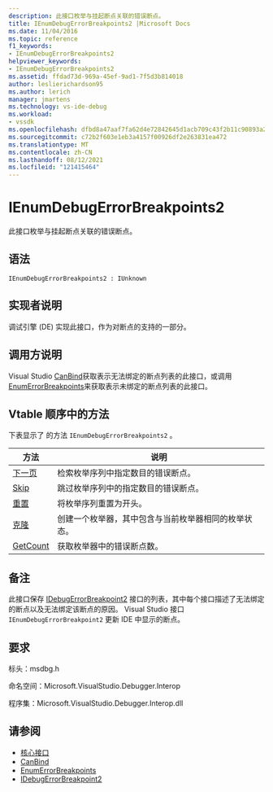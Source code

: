 ```yaml
---
description: 此接口枚举与挂起断点关联的错误断点。
title: IEnumDebugErrorBreakpoints2 |Microsoft Docs
ms.date: 11/04/2016
ms.topic: reference
f1_keywords:
- IEnumDebugErrorBreakpoints2
helpviewer_keywords:
- IEnumDebugErrorBreakpoints2
ms.assetid: ffdad73d-969a-45ef-9ad1-7f5d3b814018
author: leslierichardson95
ms.author: lerich
manager: jmartens
ms.technology: vs-ide-debug
ms.workload:
- vssdk
ms.openlocfilehash: dfbd8a47aaf7fa62d4e72842645d1acb709c43f2b11c90893a2867577fb8d459
ms.sourcegitcommit: c72b2f603e1eb3a4157f00926df2e263831ea472
ms.translationtype: MT
ms.contentlocale: zh-CN
ms.lasthandoff: 08/12/2021
ms.locfileid: "121415464"
---
```

# <a name="ienumdebugerrorbreakpoints2"></a>IEnumDebugErrorBreakpoints2
此接口枚举与挂起断点关联的错误断点。

## <a name="syntax"></a>语法

```
IEnumDebugErrorBreakpoints2 : IUnknown
```

## <a name="notes-for-implementers"></a>实现者说明
 调试引擎 (DE) 实现此接口，作为对断点的支持的一部分。

## <a name="notes-for-callers"></a>调用方说明
 Visual Studio [CanBind](../../../extensibility/debugger/reference/idebugpendingbreakpoint2-canbind.md)获取表示无法绑定的断点列表的此接口，或调用[EnumErrorBreakpoints](../../../extensibility/debugger/reference/idebugpendingbreakpoint2-enumerrorbreakpoints.md)来获取表示未绑定的断点列表的此接口。

## <a name="methods-in-vtable-order"></a>Vtable 顺序中的方法
 下表显示了 的方法 `IEnumDebugErrorBreakpoints2` 。

|方法|说明|
|------------|-----------------|
|[下一页](../../../extensibility/debugger/reference/ienumdebugerrorbreakpoints2-next.md)|检索枚举序列中指定数目的错误断点。|
|[Skip](../../../extensibility/debugger/reference/ienumdebugerrorbreakpoints2-skip.md)|跳过枚举序列中的指定数目的错误断点。|
|[重置](../../../extensibility/debugger/reference/ienumdebugerrorbreakpoints2-reset.md)|将枚举序列重置为开头。|
|[克隆](../../../extensibility/debugger/reference/ienumdebugerrorbreakpoints2-clone.md)|创建一个枚举器，其中包含与当前枚举器相同的枚举状态。|
|[GetCount](../../../extensibility/debugger/reference/ienumdebugerrorbreakpoints2-getcount.md)|获取枚举器中的错误断点数。|

## <a name="remarks"></a>备注
 此接口保存 [IDebugErrorBreakpoint2](../../../extensibility/debugger/reference/idebugerrorbreakpoint2.md) 接口的列表，其中每个接口描述了无法绑定的断点以及无法绑定该断点的原因。 Visual Studio 接口 `IEnumDebugErrorBreakpoint2` 更新 IDE 中显示的断点。

## <a name="requirements"></a>要求
 标头：msdbg.h

 命名空间：Microsoft.VisualStudio.Debugger.Interop

 程序集：Microsoft.VisualStudio.Debugger.Interop.dll

## <a name="see-also"></a>请参阅
- [核心接口](../../../extensibility/debugger/reference/core-interfaces.md)
- [CanBind](../../../extensibility/debugger/reference/idebugpendingbreakpoint2-canbind.md)
- [EnumErrorBreakpoints](../../../extensibility/debugger/reference/idebugpendingbreakpoint2-enumerrorbreakpoints.md)
- [IDebugErrorBreakpoint2](../../../extensibility/debugger/reference/idebugerrorbreakpoint2.md)
